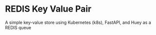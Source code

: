 # REDIS Key Value Pair

A simple key-value store using Kubernetes (k8s), FastAPI, and Huey as a REDIS queue
